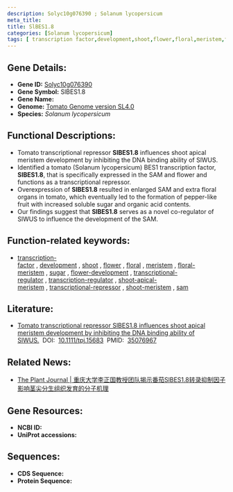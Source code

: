 ```yaml
---
description: Solyc10g076390 ; Solanum lycopersicum
meta_title:
title: SlBES1.8
categories: [Solanum lycopersicum]
tags: [ transcription factor,development,shoot,flower,floral,meristem,floral meristem,sugar,flower development,transcriptional regulator,transcription regulator,shoot apical meristem,transcriptional repressor,shoot meristem,sam ]
---
```


## Gene Details:
- **Gene ID:**	[Solyc10g076390]()
- **Gene Symbol:** SlBES1.8
- **Gene Name:** 
- **Genome:** [Tomato Genome version SL4.0](https://solgenomics.net/organism/solanum_lycopersicum/genome)
- **Species:** *Solanum lycopersicum*

## Functional Descriptions:
   - Tomato transcriptional repressor **SlBES1.8** influences shoot apical meristem development by inhibiting the DNA binding ability of SlWUS.
   - Identified a tomato (Solanum lycopersicum) BES1 transcription factor, **SlBES1.8**, that is specifically expressed in the SAM and flower and functions as a transcriptional repressor.
   - Overexpression of **SlBES1.8** resulted in enlarged SAM and extra floral organs in tomato, which eventually led to the formation of pepper-like fruit with increased soluble sugar and organic acid contents.
   - Our findings suggest that **SlBES1.8** serves as a novel co-regulator of SlWUS to influence the development of the SAM.

## Function-related keywords:
   - [transcription-factor](/tags/transcription-factor/)&nbsp;,&nbsp;[development](/tags/development/)&nbsp;,&nbsp;[shoot](/tags/shoot/)&nbsp;,&nbsp;[flower](/tags/flower/)&nbsp;,&nbsp;[floral](/tags/floral/)&nbsp;,&nbsp;[meristem](/tags/meristem/)&nbsp;,&nbsp;[floral-meristem](/tags/floral-meristem/)&nbsp;,&nbsp;[sugar](/tags/sugar/)&nbsp;,&nbsp;[flower-development](/tags/flower-development/)&nbsp;,&nbsp;[transcriptional-regulator](/tags/transcriptional-regulator/)&nbsp;,&nbsp;[transcription-regulator](/tags/transcription-regulator/)&nbsp;,&nbsp;[shoot-apical-meristem](/tags/shoot-apical-meristem/)&nbsp;,&nbsp;[transcriptional-repressor](/tags/transcriptional-repressor/)&nbsp;,&nbsp;[shoot-meristem](/tags/shoot-meristem/)&nbsp;,&nbsp;[sam](/tags/sam/)

## Literature:
   - [Tomato transcriptional repressor SlBES1.8 influences shoot apical meristem development by inhibiting the DNA binding ability of SlWUS.]( https://onlinelibrary.wiley.com/doi/10.1111/tpj.15683)&nbsp;&nbsp;DOI:&nbsp;&nbsp;[10.1111/tpj.15683](https://onlinelibrary.wiley.com/doi/10.1111/tpj.15683)&nbsp;&nbsp;PMID:&nbsp;&nbsp;[35076967](https://pubmed.ncbi.nlm.nih.gov/35076967/)

## Related News:
   - [The Plant Journal | 重庆大学李正国教授团队揭示番茄SlBES1.8转录抑制因子影响茎尖分生组织发育的分子机理](https://mp.weixin.qq.com/s?__biz=Mzg3MDEwNDEyMg==&mid=2247524542&idx=6&sn=0d824e5e51cfa26fc9ad2c927b8805b4&chksm=ce90cdebf9e744fd21a964b77f862e7d8878e114132d8d2ac07491305e9e508c4c82d4e527c7&scene=27#wechat_redirect)

## Gene Resources:
- **NCBI ID:**  [](https://www.ncbi.nlm.nih.gov/gene/?term=)
- **UniProt accessions:** [](https://www.uniprot.org/uniprotkb//entry)



## Sequences:
- **CDS Sequence:**
- **Protein Sequence:**
